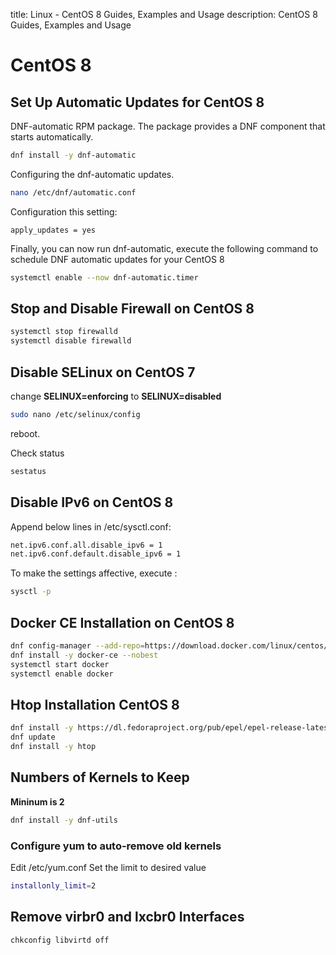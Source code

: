 title: Linux - CentOS 8 Guides, Examples and Usage
description: CentOS 8 Guides, Examples and Usage

# CentOS 8

## Set Up Automatic Updates for CentOS 8

DNF-automatic RPM package. The package provides a DNF component that starts automatically.

```bash
dnf install -y dnf-automatic
```

Configuring the dnf-automatic updates.

```bash
nano /etc/dnf/automatic.conf
```

Configuration this setting:

```config
apply_updates = yes
```

Finally, you can now run dnf-automatic, execute the following command to schedule DNF automatic updates for your CentOS 8

```bash
systemctl enable --now dnf-automatic.timer
```

## Stop and Disable Firewall on CentOS 8

```bash
systemctl stop firewalld
systemctl disable firewalld
```

## Disable SELinux on CentOS 7

change __SELINUX=enforcing__ to __SELINUX=disabled__

```bash
sudo nano /etc/selinux/config
```

reboot.

Check status

```bash
sestatus
```

## Disable IPv6 on CentOS 8

Append below lines in /etc/sysctl.conf:

```bash
net.ipv6.conf.all.disable_ipv6 = 1
net.ipv6.conf.default.disable_ipv6 = 1
```

To make the settings affective, execute :

```bash
sysctl -p
```

## Docker CE Installation on CentOS 8

```bash
dnf config-manager --add-repo=https://download.docker.com/linux/centos/docker-ce.repo
dnf install -y docker-ce --nobest
systemctl start docker
systemctl enable docker
```

## Htop Installation CentOS 8

```bash
dnf install -y https://dl.fedoraproject.org/pub/epel/epel-release-latest-8.noarch.rpm
dnf update
dnf install -y htop
```

## Numbers of Kernels to Keep

__Mininum is 2__

```bash
dnf install -y dnf-utils
```

### Configure yum to auto-remove old kernels

Edit /etc/yum.conf
Set the limit to desired value

```bash
installonly_limit=2
```

## Remove virbr0 and lxcbr0 Interfaces

```bash
chkconfig libvirtd off
```